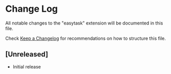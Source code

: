 # Change Log

All notable changes to the "easytask" extension will be documented in this file.

Check [Keep a Changelog](http://keepachangelog.com/) for recommendations on how to structure this file.

## [Unreleased]

- Initial release